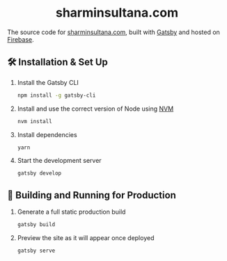 <h1 align="center">
  sharminsultana.com
</h1>

The source code for [sharminsultana.com](https://sharminsultana.com/), built with [Gatsby](https://www.gatsbyjs.org/) and hosted on [Firebase](https://firebase.google.com/).

## 🛠 Installation & Set Up

1. Install the Gatsby CLI

   ```sh
   npm install -g gatsby-cli
   ```

2. Install and use the correct version of Node using [NVM](https://github.com/nvm-sh/nvm)

   ```sh
   nvm install
   ```

3. Install dependencies

   ```sh
   yarn
   ```

4. Start the development server

   ```sh
   gatsby develop
   ```

## 🚀 Building and Running for Production

1. Generate a full static production build

   ```sh
   gatsby build
   ```

2. Preview the site as it will appear once deployed

   ```sh
   gatsby serve
   ```